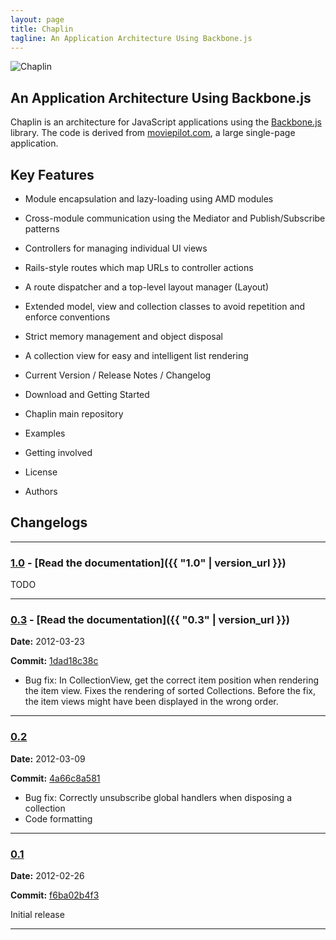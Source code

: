 ```yaml
---
layout: page
title: Chaplin
tagline: An Application Architecture Using Backbone.js
---
```


![Chaplin](http://s3.amazonaws.com/imgly_production/3401027/original.png)

## An Application Architecture Using Backbone.js

Chaplin is an architecture for JavaScript applications using the [Backbone.js](http://documentcloud.github.com/backbone/) library. The code is derived from [moviepilot.com](http://moviepilot.com/), a large single-page application.

## Key Features

* Module encapsulation and lazy-loading using AMD modules
* Cross-module communication using the Mediator and Publish/Subscribe patterns
* Controllers for managing individual UI views
* Rails-style routes which map URLs to controller actions
* A route dispatcher and a top-level layout manager (Layout)
* Extended model, view and collection classes to avoid repetition and enforce conventions
* Strict memory management and object disposal
* A collection view for easy and intelligent list rendering

* Current Version / Release Notes / Changelog
* Download and Getting Started
* Chaplin main repository
* Examples
* Getting involved
* License
* Authors


## Changelogs

----------------------------------

### [1.0](https://github.com/chaplinjs/chaplin/tree/1.0) - [Read the documentation]({{ "1.0" | version_url }})

TODO

----------------------------------

### [0.3](https://github.com/chaplinjs/chaplin/tree/0.3) - [Read the documentation]({{ "0.3" | version_url }})

**Date:** 2012-03-23

**Commit:** [1dad18c38c](https://github.com/chaplinjs/chaplin/commit/1dad18c38c)

- Bug fix: In CollectionView, get the correct item position when rendering
  the item view. Fixes the rendering of sorted Collections. Before the fix,
  the item views might have been displayed in the wrong order.

----------------------------------

### [0.2](https://github.com/chaplinjs/chaplin/tree/0.2)

**Date:** 2012-03-09

**Commit:** [4a66c8a581](https://github.com/chaplinjs/chaplin/commit/4a66c8a581)

- Bug fix: Correctly unsubscribe global handlers when disposing a collection
- Code formatting

----------------------------------

### [0.1](https://github.com/chaplinjs/chaplin/tree/0.1)

**Date:** 2012-02-26

**Commit:** [f6ba02b4f3](https://github.com/chaplinjs/chaplin/commit/f6ba02b4f3)

Initial release

----------------------------------
